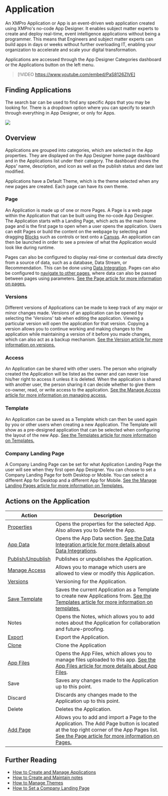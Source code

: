 # Application

An XMPro Application or App is an event-driven web application created using XMPro's no-code App Designer. It enables subject matter experts to create and deploy real-time, event intelligence applications without being a programmer. This means that Engineers and subject matter experts can build apps in days or weeks without further overloading IT, enabling your organization to accelerate and scale your digital transformation.

Applications are accessed through the App Designer Categories dashboard or the Applications button on the left menu.

> [!VIDEO https://www.youtube.com/embed/PaS8126ZlVE]

## Finding Applications

The search bar can be used to find any specific Apps that you may be looking for. There is a dropdown option where you can specify to search through everything in App Designer, or only for Apps.

![](images/Search-Apps.png)

## Overview

Applications are grouped into categories, which are selected in the App properties. They are displayed on the App Designer home page dashboard and in the Applications list under their category. The dashboard shows the Apps' name, description, and icon as well as the publish status and date last modified.

Applications have a Default Theme, which is the theme selected when any new pages are created. Each page can have its own theme.

### Page

An Application is made up of one or more Pages. A Page is a web page within the Application that can be built using the no-code App Designer. The Application starts with a Landing Page, which acts as the main home page and is the first page to open when a user opens the application. Users can edit Pages or build the content on the webpage by selecting and dragging [Blocks](block.md) such as controls or text onto a [Canvas](canvas.md). An application can then be launched in order to see a preview of what the Application would look like during runtime.

Pages can also be configured to display real-time or contextual data directly from a source of data, such as a database, Data Stream, or Recommendation. This can be done using [Data Integration](data-integration.md). Pages can also be configured to [navigate to other pages](navigation-and-parameters.md), where data can also be passed between pages using parameters. [See the Page article for more information on pages.](page.md)

### Versions

Different versions of Applications can be made to keep track of any major or minor changes made. Versions of an application can be opened by selecting the 'Versions' tab when editing the application. Viewing a particular version will open the application for that version. Copying a version allows you to continue working and making changes to the application while maintaining a version of it before you made changes, which can also act as a backup mechanism. [See the Version article for more information on versions.](../version.md)

### Access

An Application can be shared with other users. The person who originally created the Application will be listed as the owner and can never lose his/her right to access it unless it is deleted. When the application is shared with another user, the person sharing it can decide whether to give them co-owner, read, or write access to the application. [See the Manage Access article for more information on managing access.](../manage-access.md)

### Template

An Application can be saved as a Template which can then be used again by you or other users when creating a new Application. The Template will show as a pre-designed application that can be selected when configuring the layout of the new App. [See the Templates article for more information on Templates.](template.md)

### Company Landing Page

A Company Landing Page can be set for what Application Landing Page the user will see when they first open App Designer. You can choose to set a Company Landing Page for both Desktop or Mobile. You can select a different App for Desktop and a different App for Mobile. [See the Manage Landing Pages article for more information on Templates.](../../how-tos/manage-landing-pages.md)

## Actions on the Application

| **Action**                                         | **Description**                                                                                                                                                                                      |
| -------------------------------------------------- | ---------------------------------------------------------------------------------------------------------------------------------------------------------------------------------------------------- |
| [Properties](#properties-on-the-application)     | Opens the properties for the selected App. Also allows you to Delete the App.                                                                                                                        |
| [App Data](data-integration.md)                    | Opens the App Data section. [See the Data Integration article for more details about Data Integrations](data-integration.md).                                                                        |
| [Publish/Unpublish](../../how-tos/publish/)        | Publishes or unpublishes the Application.                                                                                                                                                            |
| [Manage Access](../manage-access.md)               | Allows you to manage which users are allowed to view or modify this Application.                                                                                                                     |
| [Versions](../version.md)                          | Versioning for the Application.                                                                                                                                                                      |
| [Save Template](template.md)                       | Saves the current Application as a Template to create new Applications from. [See the Templates article for more information on templates.](template.md)                                             |
| Notes                                              | Opens the Notes, which allows you to add notes about the Application for collaboration and future-proofing.                                                                                          |
| [Export](../../how-tos/import-export-and-clone.md) | Export the Application.                                                                                                                                                                              |
| [Clone](../../how-tos/import-export-and-clone.md)  | Clone the Application                                                                                                                                                                                |
| [App Files](app-files.md)                          | Opens the App Files, which allows you to manage files uploaded to this app. [See the App Files article for more details about App Files](app-files.md).                                              |
| Save                                               | Saves any changes made to the Application up to this point.                                                                                                                                          |
| Discard                                            | Discards any changes made to the Application up to this point.                                                                                                                                       |
| Delete                                             | Deletes the Application.                                                                                                                                                                             |
| [Add Page](page.md)                                | Allows you to add and import a Page to the Application. The Add Page button is located at the top right corner of the App Pages list. [See the Page article for more information on Pages.](page.md) |

## Further Reading

* [How to Create and Manage Applications](../../how-tos/apps/)
* [How to Create and Maintain notes](../../how-tos/apps/create-and-maintain-notes.md)
* [How to Manage Themes](../../how-tos/apps/manage-themes.md)
* [How to Set a Company Landing Page](../../how-tos/manage-landing-pages.md)

